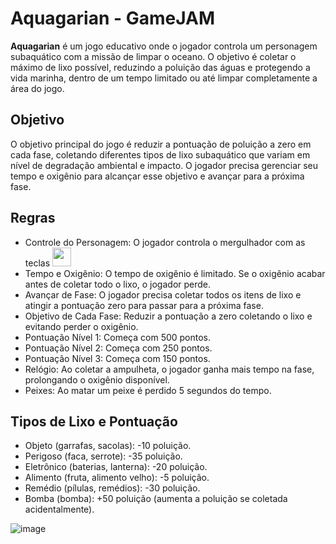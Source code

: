 # Aquagarian - GameJAM

__Aquagarian__ é um jogo educativo onde o jogador controla um personagem subaquático com a missão de limpar o oceano. O objetivo é coletar o máximo de lixo possível, reduzindo a poluição das águas e protegendo a vida marinha, dentro de um tempo limitado ou até limpar completamente a área do jogo. 

## Objetivo
O objetivo principal do jogo é reduzir a pontuação de poluição a zero em cada fase, coletando diferentes tipos de lixo subaquático que variam em nível de degradação ambiental e impacto. O jogador precisa gerenciar seu tempo e oxigênio para alcançar esse objetivo e avançar para a próxima fase.

## Regras
* Controle do Personagem: O jogador controla o mergulhador com as teclas <img src="https://github.com/user-attachments/assets/484ccedb-62da-4ccc-af31-df6c49ee854e" width="30" height="30">
* Tempo e Oxigênio: O tempo de oxigênio é limitado. Se o oxigênio acabar antes de coletar todo o lixo, o jogador perde.
* Avançar de Fase: O jogador precisa coletar todos os itens de lixo e atingir a pontuação zero para passar para a próxima fase.
* Objetivo de Cada Fase: Reduzir a pontuação a zero coletando o lixo e evitando perder o oxigênio.
* Pontuação Nível 1: Começa com 500 pontos.
* Pontuação Nível 2: Começa com 250 pontos.
* Pontuação Nível 3: Começa com 150 pontos.
* Relógio: Ao coletar a ampulheta, o jogador ganha mais tempo na fase, prolongando o oxigênio disponível.
* Peixes: Ao matar um peixe é perdido 5 segundos do tempo.

## Tipos de Lixo e Pontuação
* Objeto (garrafas, sacolas): -10 poluição.
* Perigoso (faca, serrote): -35 poluição.
* Eletrônico (baterias, lanterna): -20 poluição.
* Alimento (fruta, alimento velho): -5 poluição.
* Remédio (pílulas, remédios): -30 poluição.
* Bomba (bomba): +50 poluição (aumenta a poluição se coletada acidentalmente).

![image](https://github.com/user-attachments/assets/f7d7cc60-a4d9-4550-ae1e-2cc725a1a48c)
